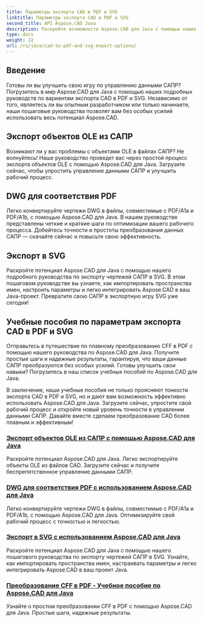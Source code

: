 ```yaml
---
title: Параметры экспорта CAD в PDF и SVG
linktitle: Параметры экспорта CAD в PDF и SVG
second_title: API Aspose.CAD Java
description: Раскройте возможности Aspose.CAD для Java с помощью наших руководств по экспорту CAD в PDF и SVG. Легко и точно управляйте данными САПР.
type: docs
weight: 22
url: /ru/java/cad-to-pdf-and-svg-export-options/
---
```



## Введение

Готовы ли вы улучшить свою игру по управлению данными САПР? Погрузитесь в мир Aspose.CAD для Java с помощью наших подробных руководств по вариантам экспорта CAD в PDF и SVG. Независимо от того, являетесь ли вы опытным разработчиком или только начинаете, наши пошаговые руководства позволят вам без особых усилий использовать весь потенциал Aspose.CAD.

## Экспорт объектов OLE из САПР

Возникают ли у вас проблемы с объектами OLE в файлах САПР? Не волнуйтесь! Наше руководство проведет вас через простой процесс экспорта объектов OLE с помощью Aspose.CAD для Java. Загрузите сейчас, чтобы упростить управление данными САПР и улучшить рабочий процесс.

## DWG для соответствия PDF

Легко конвертируйте чертежи DWG в файлы, совместимые с PDF/A1a и PDF/A1b, с помощью Aspose.CAD для Java. В нашем руководстве представлены четкие и краткие шаги по оптимизации вашего рабочего процесса. Добейтесь точности и простоты преобразования данных САПР — скачайте сейчас и повысьте свою эффективность.

## Экспорт в SVG

Раскройте потенциал Aspose.CAD для Java с помощью нашего подробного руководства по экспорту чертежей САПР в SVG. В этом пошаговом руководстве вы узнаете, как импортировать пространства имен, настроить параметры и легко интегрировать Aspose.CAD в ваш Java-проект. Превратите свою САПР в экспортную игру SVG уже сегодня!

## Учебные пособия по параметрам экспорта CAD в PDF и SVG
Отправьтесь в путешествие по плавному преобразованию CFF в PDF с помощью нашего руководства по Aspose.CAD для Java. Получите простые шаги и надежные результаты, гарантируя, что ваши данные САПР преобразуются без особых усилий. Готовы улучшить свои навыки? Погрузитесь в наш список учебных пособий по Aspose.CAD для Java.

В заключение, наши учебные пособия не только проясняют тонкости экспорта CAD в PDF и SVG, но и дают вам возможность эффективно использовать Aspose.CAD для Java. Загрузите сейчас, упростите свой рабочий процесс и откройте новый уровень точности в управлении данными САПР. Давайте вместе сделаем преобразование CAD более плавным и эффективным!

### [Экспорт объектов OLE из САПР с помощью Aspose.CAD для Java](./export-ole-objects-from-cad/)
Раскройте потенциал Aspose.CAD для Java. Легко экспортируйте объекты OLE из файлов CAD. Загрузите сейчас и получите беспрепятственное управление данными САПР.
### [DWG для соответствия PDF с использованием Aspose.CAD для Java](./dwg-to-compliance-pdf/)
Легко конвертируйте чертежи DWG в файлы, совместимые с PDF/A1a и PDF/A1b, с помощью Aspose.CAD для Java. Оптимизируйте свой рабочий процесс с точностью и легкостью.
### [Экспорт в SVG с использованием Aspose.CAD для Java](./export-to-svg/)
Раскройте потенциал Aspose.CAD для Java с помощью нашего пошагового руководства по экспорту чертежей САПР в SVG. Узнайте, как импортировать пространства имен, настраивать параметры и легко интегрировать Aspose.CAD в ваш проект Java.
### [Преобразование CFF в PDF - Учебное пособие по Aspose.CAD для Java](./cff-to-pdf-conversion/)
Узнайте о простом преобразовании CFF в PDF с помощью Aspose.CAD для Java. Простые шаги, надежные результаты.